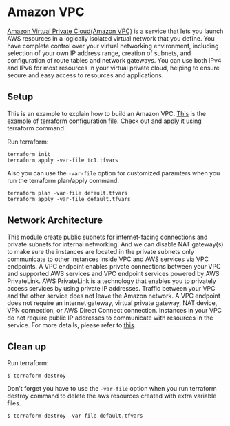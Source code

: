 # Amazon VPC
[Amazon Virtual Private Cloud(Amazon VPC)](https://aws.amazon.com/vpc/) is a service that lets you launch AWS resources in a logically isolated virtual network that you define. You have complete control over your virtual networking environment, including selection of your own IP address range, creation of subnets, and configuration of route tables and network gateways. You can use both IPv4 and IPv6 for most resources in your virtual private cloud, helping to ensure secure and easy access to resources and applications.

## Setup
This is an example to explain how to build an Amazon VPC. [This](https://github.com/Young-ook/terraform-aws-spinnaker/blob/main/examples/spinnaker-aware-aws-vpc/main.tf) is the example of terraform configuration file. Check out and apply it using terraform command.

Run terraform:
```
terraform init
terraform apply -var-file tc1.tfvars
```
Also you can use the `-var-file` option for customized paramters when you run the terraform plan/apply command.
```
terraform plan -var-file default.tfvars
terraform apply -var-file default.tfvars
```
## Network Architecture
This module create public subnets for internet-facing connections and private subnets for internal networking. And we can disable NAT gateway(s) to make sure the instances are located in the private subnets only communicate to other instances inside VPC and AWS services via VPC endpoints. A VPC endpoint enables private connections between your VPC and supported AWS services and VPC endpoint services powered by AWS PrivateLink. AWS PrivateLink is a technology that enables you to privately access services by using private IP addresses. Traffic between your VPC and the other service does not leave the Amazon network. A VPC endpoint does not require an internet gateway, virtual private gateway, NAT device, VPN connection, or AWS Direct Connect connection. Instances in your VPC do not require public IP addresses to communicate with resources in the service. For more details, please refer to [this](https://github.com/Young-ook/terraform-aws-spinnaker/blob/main/modules/spinnaker-aware-aws-vpc).

## Clean up
Run terraform:
```
$ terraform destroy
```
Don't forget you have to use the `-var-file` option when you run terraform destroy command to delete the aws resources created with extra variable files.
```
$ terraform destroy -var-file default.tfvars
```
